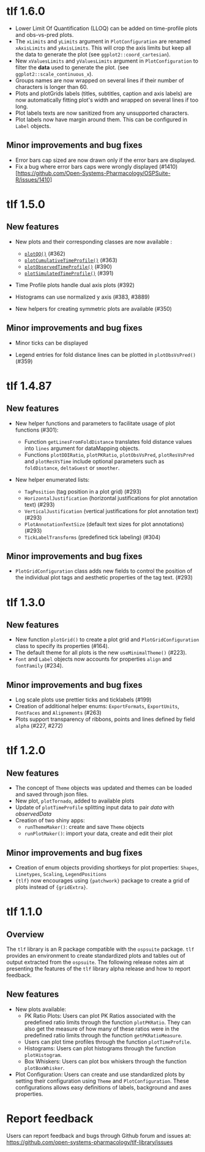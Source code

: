 # tlf 1.6.0

- Lower Limit Of Quantification (LLOQ) can be added on time-profile plots and obs-vs-pred plots.
- The `xLimits` and `yLimits` argument in `PlotConfiguration` are renamed `xAxisLimits` and `yAxisLimits`.
  This will crop the axis limits but keep all the data to generate the plot (see `ggplot2::coord_cartesian`).
- New `xValuesLimits` and `yValuesLimits` argument in `PlotConfiguration` to filter the **data** used to generate the plot. (see `ggplot2::scale_continuous_x`).
- Groups names are now wrapped on several lines if their number of characters is longer than 60.
- Plots and plotGrids labels (titles, subtitles, caption and axis labels) are now automatically fitting plot's width and wrapped on several lines if too long.
- Plot labels texts are now sanitized from any unsupported characters.
- Plot labels now have margin around them. This can be configured in  `Label`
objects.
  
 ## Minor improvements and bug fixes  
 
 - Error bars cap sized are now drawn only if the error bars are displayed.
 - Fix a bug where error bars caps were wrongly displayed (#1410)[https://github.com/Open-Systems-Pharmacology/OSPSuite-R/issues/1410]

# tlf 1.5.0

## New features

* New plots and their corresponding classes are now available :

  - [`plotQQ()`](../reference/plotQQ.html) (#362)
  - [`plotCumulativeTimeProfile()`](../reference/plotCumulativeTimeProfile.html) (#363)
  - [`plotObservedTimeProfile()`](../reference/plotObservedTimeProfile.html) (#390)
  - [`plotSimulatedTimeProfile()`](../reference/plotSimulatedTimeProfile.html) (#391)

* Time Profile plots handle dual axis plots (#392)

* Histograms can use normalized y axis (#383, #3889)

* New helpers for creating symmetric plots are available (#350)


## Minor improvements and bug fixes   

* Minor ticks can be displayed

* Legend entries for fold distance lines can be plotted in `plotObsVsPred()`(#359)

# tlf 1.4.87

## New features

* New helper functions and parameters to facilitate usage of plot functions (#301):

  - Function `getLinesFromFoldDistance` translates fold distance values into `lines` argument for dataMapping objects.
  - Functions `plotDDIRatio`, `plotPKRatio`, `plotObsVsPred`, `plotResVsPred` and `plotResVsTime` include optional parameters such as `foldDistance`, `deltaGuest` or `smoother`.

* New helper enumerated lists: 
   
   - `TagPosition` (tag position in a plot grid) (#293)
   - `HorizontalJustification` (horizontal justifications for plot annotation text) (#293)
   - `VerticalJustification` (vertical justifications for plot annotation text) (#293)
   - `PlotAnnotationTextSize` (default text sizes for plot annotations) (#293)
   - `TickLabelTransforms` (predefined tick labeling) (#304)
   
## Minor improvements and bug fixes

* `PlotGridConfiguration` class adds new fields to control the position of the individual plot tags and aesthetic properties of the tag text. (#293)

# tlf 1.3.0

## New features

* New function `plotGrid()` to create a plot grid and `PlotGridConfiguration` class to specify its properties (#164).
* The default theme for all plots is the new `useMinimalTheme()` (#223).
* `Font` and `Label` objects now accounts for properties `align` and `fontFamily` (#234).

## Minor improvements and bug fixes

* Log scale plots use prettier ticks and ticklabels (#199)
* Creation of additional helper enums: `ExportFormats`, `ExportUnits`, `FontFaces` and `Alignements` (#263)
* Plots support transparency of ribbons, points and lines defined by field `alpha` (#227, #272)

# tlf 1.2.0

## New features

* The concept of `Theme` objects was updated and themes can be loaded and saved through json files.
* New plot, `plotTornado`, added to available plots
* Update of `plotTimeProfile` splitting input data to pair *data* with *observedData*
* Creation of two shiny apps:
  * `runThemeMaker()`: create and save `Theme` objects
  * `runPlotMaker()`: import your data, create and edit their plot

## Minor improvements and bug fixes

* Creation of enum objects providing shortkeys for plot properties: `Shapes`, `Linetypes`, `Scaling`, `LegendPositions`
* `{tlf}` now encourages using `{patchwork}` package to create a grid of plots instead of `{gridExtra}`.

# tlf 1.1.0

## Overview
The `tlf` library is an R package compatible with the `ospsuite` package. 
`tlf` provides an environment to create standardized plots and tables out of output extracted from the `ospsuite`.
The following release notes aim at presenting the features of the `tlf` library alpha release and how to report feedback.

## New features

* New plots available:
   * PK Ratio Plots: Users can plot PK Ratios associated with the predefined ratio limits through the function `plotPKRatio`.
   They can also get the measure of how many of these ratios were in the predefined ratio limits through the function `getPKRatioMeasure`.
   * Users can plot time profiles through the function `plotTimeProfile`.
   * Histograms: Users can plot histograms through the function `plotHistogram`.
   * Box Whiskers: Users can plot box whiskers through the function `plotBoxWhisker`.
* Plot Configuration: Users can create and use standardized plots by setting their configuration using `Theme` and `PlotConfiguration`.
These configurations allows easy definitions of labels, background and axes properties. 

# Report feedback
Users can report feedback and bugs through Github forum and issues at: https://github.com/open-systems-pharmacology/tlf-library/issues
